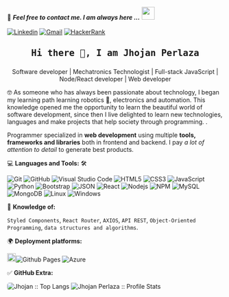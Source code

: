<!--

## Complete list of github markdown emoji markup
https://gist.github.com/rxaviers/7360908

## technologies Icons 
https://simpleicons.org/

-->
💬 ***Feel free to contact me. I am always here ...*** <img src="https://media.giphy.com/media/WUlplcMpOCEmTGBtBW/giphy.gif" width="30">
<br>
<br>
[![Linkedin](https://img.shields.io/badge/LinkedIn-Jhojan%20Perlaza-blue?logo=Linkedin&logoColor=blue&labelColor=black)](https://www.linkedin.com/in/jhojan-p-a45b1813a/)
[![Gmail](https://img.shields.io/badge/Gmail-jhojanperlaza@gmail.com-red?logo=Gmail&logoColor=red&labelColor=black)](mailto:jhojanperlaza@gmail.com)
[![HackerRank](https://img.shields.io/badge/HackerRank-Jhojan_Perlaza-brightgreen?logo=HackerRank&logoColor=Green&labelColor=black)](https://www.hackerrank.com/jhojanperlaza)
<br>

<h2 align='center'><samp><strong>Hi there 👋, I am Jhojan Perlaza</strong></samp></h2>
<h3 align='center'><strong></strong></h3>
<p align='center'>Software developer | Mechatronics Technologist | Full-stack JavaScript | Node/React developer | Web developer</p>

<p align='left'> 🤓 As someone who has always been passionate about technology, I began my learning path learning robotics 🤖, electronics and automation. This knowledge opened me the opportunity to learn the beautiful world of software development, since then I live delighted to learn new technologies, languages and make projects that help society through programming. .</p>

Programmer specialized in **web development** using multiple **tools, frameworks and libraries** both in frontend and backend. I pay *a lot of attention to detail* to generate best products.

💻 **Languages and Tools:** 🛠️<br>

![Git](https://img.shields.io/badge/-Git-000000?style=flat&logo=git&logoColor=F05032&labelColor=ffffff)
![GitHub](https://img.shields.io/badge/-GitHub-000000?style=flat&logo=github&logoColor=000000&labelColor=ffffff)
![Visual Studio Code](https://img.shields.io/badge/-VSCode-000000?style=flat&logo=visual-studio-code&labelColor=007ACC)
![HTML5](https://img.shields.io/badge/-HTML5-000000?style=flat&logo=html5&logoColor=ffffff&labelColor=E34F26)
![CSS3](https://img.shields.io/badge/-CSS3-000000?style=flat&logo=css3&logoColor=ffffff&labelColor=1572B6) 
![JavaScript](https://img.shields.io/badge/-JavaScript-000000?style=flat&logo=javascript)
![Python](https://img.shields.io/badge/-Python-000000?style=flat&logo=python&logoColor=0014C1&labelColor=FFF000)
![Bootstrap](https://img.shields.io/badge/-Bootstrap-000000?style=flat&logo=bootstrap&logoColor=ffffff&labelColor=563D7C)
![JSON](https://img.shields.io/badge/-JSON-000000?style=flat&logo=JSON&logoColor=000000&labelColor=ffffff)
![React](https://img.shields.io/badge/-React-000000?style=flat&logo=react)
![Nodejs](https://img.shields.io/badge/-Nodejs-000000?style=flat&logo=Node.js)
![NPM](https://img.shields.io/badge/-npm-000000?style=flat&logo=npm&labelColor=ffffff)
![MySQL](https://img.shields.io/badge/-MySQL-000000?style=flat&logo=mysql&labelColor=ffffff)
![MongoDB](https://img.shields.io/badge/-MongoDB-000000?style=flat&logo=mongodb&labelColor=ffffff)
![Linux](https://img.shields.io/badge/-Linux-000000?style=flat&logo=Linux&labelColor=00000)
![Windows](https://img.shields.io/badge/-Windows-000000?style=flat&logo=windows&logoColor=ffffff&labelColor=0078D6)


🧐 **Knowledge of:**<br>

`Styled Components`, `React Router`, `AXIOS`, `API REST`, `Object-Oriented Programming`, `data structures and algorithms`.


🌍 **Deployment platforms:**<br>

<img alt="Github Pages" width="20px" height="20px" src="https://techcrunch.com/wp-content/uploads/2010/07/github-logo.png" />![Github Pages](https://img.shields.io/badge/-Github%20Pages-000000?style=flat&logo=github-pages) ![Azure](https://img.shields.io/badge/-Azure-000000?style=flat&logo=Azure&labelColor=430098)
</br>

✅ **GitHub Extra:**


<img style="border-radius: 5px; margin-bottom: 5px" src="https://github-readme-stats-sigma-seven.vercel.app/api/top-langs/?username=jhojanperlaza&langs_count=10&theme=radical&layout=compact" alt="Jhojan :: Top Langs" />
<img src="https://github-readme-stats.vercel.app/api?username=jhojanperlaza&show_icons=true&theme=radical" alt="Jhojan Perlaza :: Profile Stats" />


